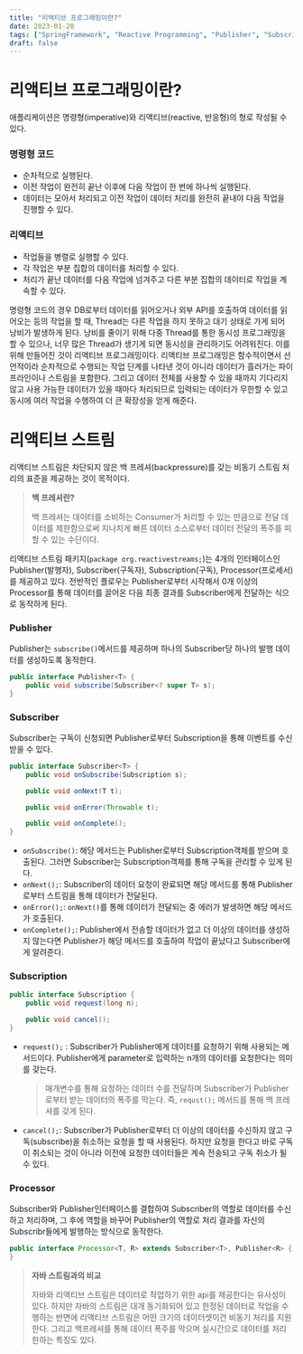 ```yaml
---
title: "리액티브 프로그래밍이란?"
date: 2023-01-20
tags: ["SpringFramework", "Reactive Programming", "Publisher", "Subscriber", "Subscription", "Processor"]
draft: false
---
```

# 리액티브 프로그래밍이란?

애플리케이션은 명령형(imperative)와 리액티브(reactive, 반응형)의 형로 작성될 수 있다.

### 명령형 코드

- 순차적으로 실행된다.
- 이전 작업이 완전히 끝난 이후에 다음 작업이 한 번에 하나씩 실행된다.
- 데이터는 모아서 처리되고 이전 작업이 데이터 처리를 완전히 끝내야 다음 작업을 진행할 수 있다.

### 리액티브

- 작업들을 병렬로 실행할 수 있다.
- 각 작업은 부분 집합의 데이터를 처리할 수 있다.
- 처리가 끝난 데이터를 다음 작업에 넘겨주고 다른 부분 집합의 데이터로 작업을 계속할 수 있다.

명령형 코드의 경우 DB로부터 데이터를 읽어오거나 외부 API를 호출하여 데이터를 읽어오는 등의 작업을 할 때, Thread는 다른 작업을 하지 못하고 대기 상태로 가게 되어 낭비가 발생하게 된다. 낭비를 줄이기 위해 다중 Thread를 통한 동시성 프로그래밍을 할 수 있으나, 너무 많은 Thread가 생기게 되면 동시성을 관리하기도 어려워진다. 이를 위해 만들어진 것이 리액티브 프로그래밍이다. 리액티브 프로그래밍은 함수적이면서 선언적이라 순차적으로 수행되는 작업 단계를 나타낸 것이 아니라 데이터가 흘러가는 파이프라인이나 스트림을 포함한다. 그리고 데이터 전체를 사용할 수 있을 때까지 기다리지 않고 사용 가능한 데이터가 있을 때마다 처리되므로 입력되는 데이터가 무한할 수 있고 동시에 여러 작업을 수행하여 더 큰 확장성을 얻게 해준다.

# 리액티브 스트림

리액티브 스트림은 차단되지 않은 백 프레셔(backpressure)를 갖는 비동기 스트림 처리의 표준을 제공하는 것이 목적이다.

> **백 프레셔란?**
>
>
> 백 프레셔는 데이터를 소비하는 Consumer가 처리할 수 있는 만큼으로 전달 데이터를 제한함으로써 지나치게 빠른 데이터 소스로부터 데이터 전달의 폭주를 피할 수 있는 수단이다.
>

리액티브 스트림 패키지(`package org.reactivestreams;`)는 4개의 인터페이스인 Publisher(발행자), Subscriber(구독자), Subscription(구독), Processor(프로세서)를 제공하고 있다. 전반적인 플로우는 Publisher로부터 시작해서 0개 이상의 Processor를 통해 데이터를 끌어온 다음 최종 결과를 Subscriber에게 전달하는 식으로 동작하게 된다.

### Publisher

Publisher는 `subscribe()`메서드를 제공하며 하나의 Subscriber당 하나의 발행 데이터를 생성하도록 동작한다.

```java
public interface Publisher<T> {
    public void subscribe(Subscriber<? super T> s);
}
```

### Subscriber

Subscriber는 구독이 신청되면 Publisher로부터 Subscription을 통해 이벤트를 수신받을 수 있다.

```java
public interface Subscriber<T> {
    public void onSubscribe(Subscription s);

    public void onNext(T t);

    public void onError(Throwable t);

    public void onComplete();
}
```

- `onSubscribe()`: 해당 메서드는 Publisher로부터 Subscription객체를 받으며 호출된다. 그러면 Subscriber는 Subscription객체를 통해 구독을 관리할 수 있게 된다.
- `onNext();`: Subscriber의 데이터 요청이 완료되면 해당 메서드를 통해 Publisher로부터 스트림을 통해 데이터가 전달된다.
- `onError();`: `onNext()`를 통해 데이터가 전달되는 중 에러가 발생하면 해당 메서드가 호출된다.
- `onComplete();`: Publisher에서 전송할 데이터가 없고 더 이상의 데이터를 생성하지 않는다면 Publisher가 해당 메서드를 호출하여 작업이 끝났다고 Subscriber에게 알려준다.

### Subscription

```java
public interface Subscription {
    public void request(long n);

    public void cancel();
}
```

- `request();` : Subscriber가 Publisher에게 데이터를 요청하기 위해 사용되는 메서드이다. Publisher에게 parameter로 입력하는 n개의 데이터를 요청한다는 의미를 갖는다.

  > 매개변수를 통해 요청하는 데이터 수를 전달하며 Subscriber가 Publisher로부터 받는 데이터의 폭주를 막는다. 즉, `requst();` 메서드를 통해 백 프레셔를 갖게 된다.
>
- `cancel();`: Subscriber가 Publisher로부터 더 이상의 데이터를 수신하지 않고 구독(subscribe)을 취소하는 요청을 할 때 사용된다. 하지만 요청을 한다고 바로 구독이 취소되는 것이 아니라 이전에 요청한 데이터들은 계속 전송되고 구독 취소가 될 수 있다.

### Processor

Subscriber와 Publisher인터페이스를 결합하여 Subscriber의 역할로 데이터를 수신하고 처리하며, 그 후에 역할을 바꾸어 Publisher의 역할로 처리 결과를 자신의 Subscribr들에게 발행하는 방식으로 동작한다.

```java
public interface Processor<T, R> extends Subscriber<T>, Publisher<R> {
}
```

> **자바 스트림과의 비교**
>
>
> 자바와 리액티브 스트림은 데이터로 작업하기 위한 api를 제공한다는 유사성이 있다. 하지만 자바의 스트림은 대개 동기화되어 있고 한정된 데이터로 작업을 수행하는 반면에 리액티브 스트림은 어떤 크기의 데이터셋이건 비동기 처리를 지원한다. 그리고 백프레셔를 통해 데이터 폭주를 막으며 실시간으로 데이터를 처리한하는 특징도 있다.
>
